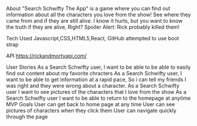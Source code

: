 About
"Search Schwifty The App" is a game where you can find out information about all the characters you love from the show! See where they came from and if they are still alive. I know it hurts, but you want to know the truth if they are alive, Right? Spoiler Alert: Rick probably killed them!


Tech Used
Javascript,CSS,HTML5,React, GitHub
attempted to use boot strap


API 
https://rickandmortyapi.com/


User Stories
As a Search Schwifty user, I want to be able to be able to easily find out content about my favorite chracters
As a Search Schwifty user, I want to be able to get information at a rapid pace, So i can tell my friends I was right and they were wrong about a character.
As a Search Schwifty user I want to see pictures of the characters that I love from the show
As a Search Schwifty user I want to be able to return to the homepage at anytime
MVP Goals
User can get back to home page at any time
User can see pictures of characters when they click them
User can navigate quickly through the page